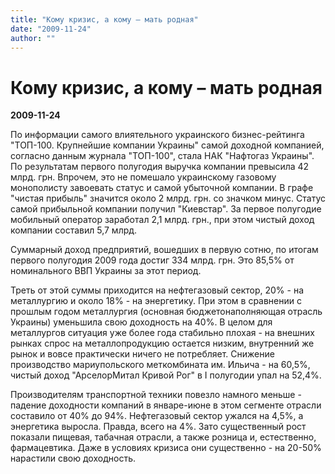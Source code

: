 ```yaml
---
title: "Кому кризис, а кому – мать родная"
date: "2009-11-24"
author: ""
---
```


# Кому кризис, а кому – мать родная

**2009-11-24** 

По информации самого влиятельного украинского бизнес-рейтинга "ТОП-100. Крупнейшие компании Украины" самой доходной компанией, согласно данным журнала "ТОП-100", стала НАК "Нафтогаз Украины". По результатам первого полугодия выручка компании превысила 42 млрд. грн. Впрочем, это не помешало украинскому газовому монополисту завоевать статус и самой убыточной компании. В графе "чистая прибыль" значится около 2 млрд. грн. со значком минус. Статус самой прибыльной компании получил "Киевстар". За первое полугодие мобильный оператор заработал 2,1 млрд. грн., при этом чистый доход компании составил 5,7 млрд.

Суммарный доход предприятий, вошедших в первую сотню, по итогам первого полугодия 2009 года достиг 334 млрд. грн. Это 85,5% от номинального ВВП Украины за этот период.

Треть от этой суммы приходится на нефтегазовый сектор, 20% - на металлургию и около 18% - на энергетику. При этом в сравнении с прошлым годом металлургия (основная бюджетонаполняющая отрасль Украины) уменьшила свою доходность на 40%. В целом для металлургов ситуация уже более года стабильно плохая - на внешних рынках спрос на металлопродукцию остается низким, внутренний же рынок и вовсе практически ничего не потребляет. Снижение производство мариупольского меткомбината им. Ильича - на 60,5%, чистый доход "АрселорМитал Кривой Рог" в I полугодии упал на 52,4%.

Производителям транспортной техники повезло намного меньше - падение доходности компаний в январе-июне в этом сегменте отрасли составило от 40% до 94%. Нефтегазовый сектор ужался на 4,5%, а энергетика выросла. Правда, всего на 4%. Зато существенный рост показали пищевая, табачная отрасли, а также розница и, естественно, фармацевтика. Даже в условиях кризиса они существенно - на 20-50% нарастили свою доходность.